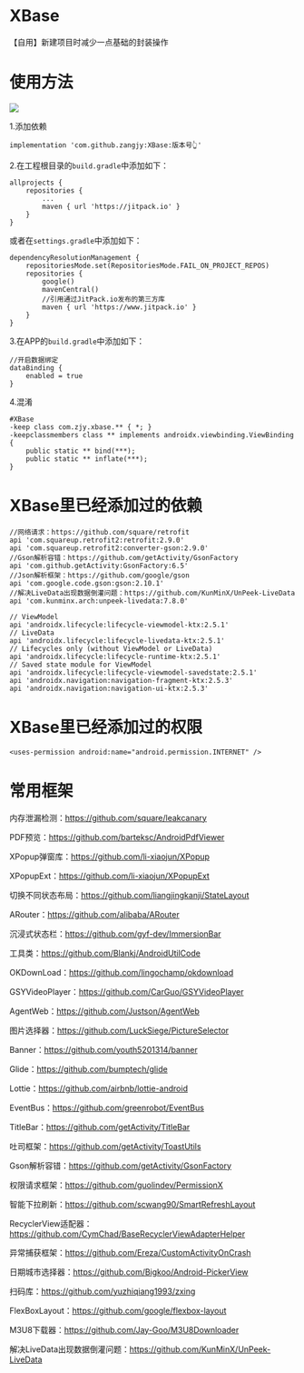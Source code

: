 # XBase

【自用】新建项目时减少一点基础的封装操作

# 使用方法

[![](https://jitpack.io/v/zangjy/XBase.svg)](https://jitpack.io/#zangjy/XBase)

1.添加依赖

```
implementation 'com.github.zangjy:XBase:版本号👆'
```

2.在工程根目录的`build.gradle`中添加如下：

```
allprojects {
    repositories {
        ...
        maven { url 'https://jitpack.io' }
    }
}
```

或者在`settings.gradle`中添加如下：

```
dependencyResolutionManagement {
    repositoriesMode.set(RepositoriesMode.FAIL_ON_PROJECT_REPOS)
    repositories {
        google()
        mavenCentral()
        //引用通过JitPack.io发布的第三方库
        maven { url 'https://www.jitpack.io' }
    }
}
```

3.在APP的`build.gradle`中添加如下：

```
//开启数据绑定
dataBinding {
    enabled = true
}
```

4.混淆

```
#XBase
-keep class com.zjy.xbase.** { *; }
-keepclassmembers class ** implements androidx.viewbinding.ViewBinding {
    public static ** bind(***);
    public static ** inflate(***);
}
```

# XBase里已经添加过的依赖

```
//网络请求：https://github.com/square/retrofit
api 'com.squareup.retrofit2:retrofit:2.9.0'
api 'com.squareup.retrofit2:converter-gson:2.9.0'
//Gson解析容错：https://github.com/getActivity/GsonFactory
api 'com.github.getActivity:GsonFactory:6.5'
//Json解析框架：https://github.com/google/gson
api 'com.google.code.gson:gson:2.10.1'
//解决LiveData出现数据倒灌问题：https://github.com/KunMinX/UnPeek-LiveData
api 'com.kunminx.arch:unpeek-livedata:7.8.0'

// ViewModel
api 'androidx.lifecycle:lifecycle-viewmodel-ktx:2.5.1'
// LiveData
api 'androidx.lifecycle:lifecycle-livedata-ktx:2.5.1'
// Lifecycles only (without ViewModel or LiveData)
api 'androidx.lifecycle:lifecycle-runtime-ktx:2.5.1'
// Saved state module for ViewModel
api 'androidx.lifecycle:lifecycle-viewmodel-savedstate:2.5.1'
api 'androidx.navigation:navigation-fragment-ktx:2.5.3'
api 'androidx.navigation:navigation-ui-ktx:2.5.3'
```

# XBase里已经添加过的权限

```
<uses-permission android:name="android.permission.INTERNET" />
```

# 常用框架

内存泄漏检测：<https://github.com/square/leakcanary>

PDF预览：<https://github.com/barteksc/AndroidPdfViewer>

XPopup弹窗库：<https://github.com/li-xiaojun/XPopup>

XPopupExt：<https://github.com/li-xiaojun/XPopupExt>

切换不同状态布局：<https://github.com/liangjingkanji/StateLayout>

ARouter：<https://github.com/alibaba/ARouter>

沉浸式状态栏：<https://github.com/gyf-dev/ImmersionBar>

工具类：<https://github.com/Blankj/AndroidUtilCode>

OKDownLoad：<https://github.com/lingochamp/okdownload>

GSYVideoPlayer：<https://github.com/CarGuo/GSYVideoPlayer>

AgentWeb：<https://github.com/Justson/AgentWeb>

图片选择器：<https://github.com/LuckSiege/PictureSelector>

Banner：<https://github.com/youth5201314/banner>

Glide：<https://github.com/bumptech/glide>

Lottie：<https://github.com/airbnb/lottie-android>

EventBus：<https://github.com/greenrobot/EventBus>

TitleBar：<https://github.com/getActivity/TitleBar>

吐司框架：<https://github.com/getActivity/ToastUtils>

Gson解析容错：<https://github.com/getActivity/GsonFactory>

权限请求框架：<https://github.com/guolindev/PermissionX>

智能下拉刷新：<https://github.com/scwang90/SmartRefreshLayout>

RecyclerView适配器：<https://github.com/CymChad/BaseRecyclerViewAdapterHelper>

异常捕获框架：<https://github.com/Ereza/CustomActivityOnCrash>

日期城市选择器：<https://github.com/Bigkoo/Android-PickerView>

扫码库：<https://github.com/yuzhiqiang1993/zxing>

FlexBoxLayout：<https://github.com/google/flexbox-layout>

M3U8下载器：<https://github.com/Jay-Goo/M3U8Downloader>

解决LiveData出现数据倒灌问题：<https://github.com/KunMinX/UnPeek-LiveData>